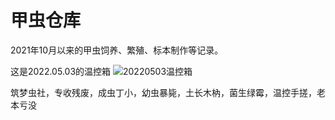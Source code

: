 # 甲虫仓库

2021年10月以来的甲虫饲养、繁殖、标本制作等记录。

这是2022.05.03的温控箱
![20220503温控箱](./%E8%99%AB%E6%88%BF%E5%BB%BA%E8%AE%BE/.pic/IMG_20220503_000443.jpg)

筑梦虫社，专收残废，成虫丁小，幼虫暴毙，土长木枘，菌生绿霉，温控手搓，老本亏没
